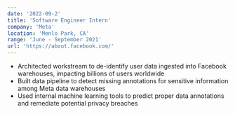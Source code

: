 ```yaml
---
date: '2022-09-2'
title: 'Software Engineer Intern'
company: 'Meta'
location: 'Menlo Park, CA'
range: 'June - September 2021'
url: 'https://about.facebook.com/'
---
```


- Architected workstream to de-identify user data ingested into Facebook warehouses, impacting billions of users worldwide
- Built data pipeline to detect missing annotations for sensitive information among Meta data warehouses
- Used internal machine learning tools to predict proper data annotations and remediate potential privacy breaches

